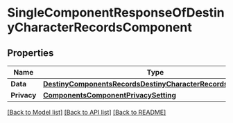 # SingleComponentResponseOfDestinyCharacterRecordsComponent

## Properties
Name | Type | Description | Notes
------------ | ------------- | ------------- | -------------
**Data** | [**DestinyComponentsRecordsDestinyCharacterRecordsComponent**](Destiny.Components.Records.DestinyCharacterRecordsComponent.md) |  | [optional] 
**Privacy** | [**ComponentsComponentPrivacySetting**](Components.ComponentPrivacySetting.md) |  | [optional] 

[[Back to Model list]](../README.md#documentation-for-models) [[Back to API list]](../README.md#documentation-for-api-endpoints) [[Back to README]](../README.md)


